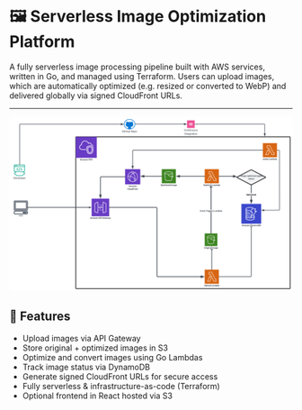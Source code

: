 # 🖼️ Serverless Image Optimization Platform 

A fully serverless image processing pipeline built with AWS services, written in Go, and managed using Terraform. Users can upload images, which are automatically optimized (e.g. resized or converted to WebP) and delivered globally via signed CloudFront URLs.

---

![alt text](<image optimiser.png>)

## 🚀 Features

- Upload images via API Gateway
- Store original + optimized images in S3
- Optimize and convert images using Go Lambdas
- Track image status via DynamoDB
- Generate signed CloudFront URLs for secure access
- Fully serverless & infrastructure-as-code (Terraform)
- Optional frontend in React hosted via S3
